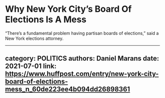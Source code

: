 # Why New York City’s Board Of Elections Is A Mess

“There’s a fundamental problem having partisan boards of elections,” said a New York elections attorney.

---
category: POLITICS
authors: Daniel Marans
date: 2021-07-01
link: https://www.huffpost.com/entry/new-york-city-board-of-elections-mess_n_60de223ee4b094dd26898361
---

